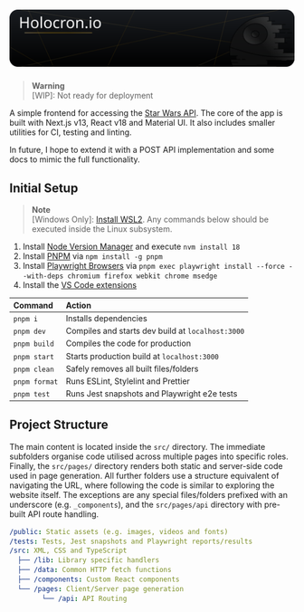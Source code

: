 # ![Banner](./public/readme/banner.svg)

> **Warning** <br> [WIP]: Not ready for deployment

A simple frontend for accessing the [Star Wars API](https://swapi.dev/). The core of the app is built with Next.js v13, React v18 and Material UI. It also includes smaller utilities for CI, testing and linting.

In future, I hope to extend it with a POST API implementation and some docs to mimic the full functionality.

## Initial Setup

> **Note** <br> [Windows Only]: [Install WSL2](https://learn.microsoft.com/en-gb/windows/wsl/install-manual). Any commands below should be executed inside the Linux subsystem.

1. Install [Node Version Manager](https://github.com/nvm-sh/nvm#installing-and-updating) and execute `nvm install 18`
2. Install [PNPM](https://pnpm.io/installation) via `npm install -g pnpm`
3. Install [Playwright Browsers](https://playwright.dev/docs/intro) via `pnpm exec playwright install --force --with-deps chromium firefox webkit chrome msedge`
4. Install the [VS Code extensions](.vscode/extensions.json)

| Command       | Action                                            |
| :------------ | :------------------------------------------------ |
| `pnpm i`      | Installs dependencies                             |
| `pnpm dev`    | Compiles and starts dev build at `localhost:3000` |
| `pnpm build`  | Compiles the code for production                  |
| `pnpm start`  | Starts production build at `localhost:3000`       |
| `pnpm clean`  | Safely removes all built files/folders            |
| `pnpm format` | Runs ESLint, Stylelint and Prettier               |
| `pnpm test`   | Runs Jest snapshots and Playwright e2e tests      |

## Project Structure

The main content is located inside the `src/` directory. The immediate subfolders organise code utilised across multiple pages into specific roles. Finally, the `src/pages/` directory renders both static and server-side code used in page generation. All further folders use a structure equivalent of navigating the URL, where following the code is similar to exploring the website itself. The exceptions are any special files/folders prefixed with an underscore (e.g. `_components`), and the `src/pages/api` directory with pre-built API route handling.

```yml
/public: Static assets (e.g. images, videos and fonts)
/tests: Tests, Jest snapshots and Playwright reports/results
/src: XML, CSS and TypeScript
  ├── /lib: Library specific handlers
  ├── /data: Common HTTP fetch functions
  ├── /components: Custom React components
  └── /pages: Client/Server page generation
        └── /api: API Routing
```
